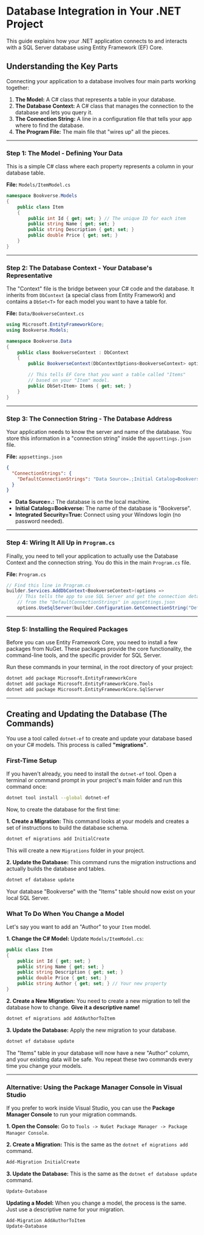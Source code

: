 # Database Integration in Your .NET Project

This guide explains how your .NET application connects to and interacts with a SQL Server database using Entity Framework (EF) Core.

## Understanding the Key Parts

Connecting your application to a database involves four main parts working together:

1.  **The Model:** A C# class that represents a table in your database.
2.  **The Database Context:** A C# class that manages the connection to the database and lets you query it.
3.  **The Connection String:** A line in a configuration file that tells your app where to find the database.
4.  **The Program File:** The main file that "wires up" all the pieces.

---

### Step 1: The Model - Defining Your Data

This is a simple C# class where each property represents a column in your database table.

**File:** `Models/ItemModel.cs`
```csharp
namespace Bookverse.Models
{
    public class Item
    {
        public int Id { get; set; } // The unique ID for each item
        public string Name { get; set; }
        public string Description { get; set; }
        public double Price { get; set; }
    }
}
```

---

### Step 2: The Database Context - Your Database's Representative

The "Context" file is the bridge between your C# code and the database. It inherits from `DbContext` (a special class from Entity Framework) and contains a `DbSet<T>` for each model you want to have a table for.

**File:** `Data/BookverseContext.cs`
```csharp
using Microsoft.EntityFrameworkCore;
using Bookverse.Models;

namespace Bookverse.Data
{
    public class BookverseContext : DbContext
    {
        public BookverseContext(DbContextOptions<BookverseContext> options) : base(options) { }

        // This tells EF Core that you want a table called "Items"
        // based on your "Item" model.
        public DbSet<Item> Items { get; set; }
    }
}
```

---

### Step 3: The Connection String - The Database Address

Your application needs to know the server and name of the database. You store this information in a "connection string" inside the `appsettings.json` file.

**File:** `appsettings.json`
```json
{
  "ConnectionStrings": {
    "DefaultConnectionStrings": "Data Source=.;Initial Catalog=Bookverse;Integrated Security=True;Pooling=False;Encrypt=False;Trust Server Certificate=True"
  }
}
```
*   **Data Source=.:** The database is on the local machine.
*   **Initial Catalog=Bookverse:** The name of the database is "Bookverse".
*   **Integrated Security=True:** Connect using your Windows login (no password needed).

---

### Step 4: Wiring It All Up in `Program.cs`

Finally, you need to tell your application to actually use the Database Context and the connection string. You do this in the main `Program.cs` file.

**File:** `Program.cs`
```csharp
// Find this line in Program.cs
builder.Services.AddDbContext<BookverseContext>(options =>
    // This tells the app to use SQL Server and get the connection details
    // from the "DefaultConnectionStrings" in appsettings.json
    options.UseSqlServer(builder.Configuration.GetConnectionString("DefaultConnectionStrings")));
```

---

### Step 5: Installing the Required Packages

Before you can use Entity Framework Core, you need to install a few packages from NuGet. These packages provide the core functionality, the command-line tools, and the specific provider for SQL Server.

Run these commands in your terminal, in the root directory of your project:

```bash
dotnet add package Microsoft.EntityFrameworkCore
dotnet add package Microsoft.EntityFrameworkCore.Tools
dotnet add package Microsoft.EntityFrameworkCore.SqlServer
```

---

## Creating and Updating the Database (The Commands)

You use a tool called `dotnet-ef` to create and update your database based on your C# models. This process is called **"migrations"**.

### First-Time Setup

If you haven't already, you need to install the `dotnet-ef` tool. Open a terminal or command prompt in your project's main folder and run this command once:
```bash
dotnet tool install --global dotnet-ef
```

Now, to create the database for the first time:

**1. Create a Migration:** This command looks at your models and creates a set of instructions to build the database schema.
```bash
dotnet ef migrations add InitialCreate
```
This will create a new `Migrations` folder in your project.

**2. Update the Database:** This command runs the migration instructions and actually builds the database and tables.
```bash
dotnet ef database update
```
Your database "Bookverse" with the "Items" table should now exist on your local SQL Server.

### What To Do When You Change a Model

Let's say you want to add an "Author" to your `Item` model.

**1. Change the C# Model:**
Update `Models/ItemModel.cs`:
```csharp
public class Item
{
    public int Id { get; set; }
    public string Name { get; set; }
    public string Description { get; set; }
    public double Price { get; set; }
    public string Author { get; set; } // Your new property
}
```

**2. Create a New Migration:** You need to create a new migration to tell the database how to change. **Give it a descriptive name!**
```bash
dotnet ef migrations add AddAuthorToItem
```

**3. Update the Database:** Apply the new migration to your database.
```bash
dotnet ef database update
```
The "Items" table in your database will now have a new "Author" column, and your existing data will be safe. You repeat these two commands every time you change your models.

---

### Alternative: Using the Package Manager Console in Visual Studio

If you prefer to work inside Visual Studio, you can use the **Package Manager Console** to run your migration commands.

**1. Open the Console:**
Go to `Tools -> NuGet Package Manager -> Package Manager Console`.

**2. Create a Migration:**
This is the same as the `dotnet ef migrations add` command.

```powershell
Add-Migration InitialCreate
```

**3. Update the Database:**
This is the same as the `dotnet ef database update` command.

```powershell
Update-Database
```

**Updating a Model:**
When you change a model, the process is the same. Just use a descriptive name for your migration.

```powershell
Add-Migration AddAuthorToItem
Update-Database
```

